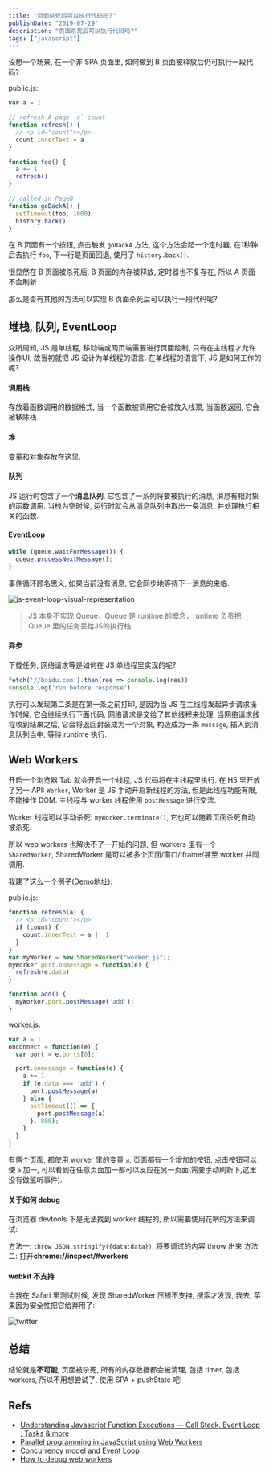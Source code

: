 ```yaml
---
title: "页面杀死后可以执行代码吗?"
publishDate: "2019-07-29"
description: "页面杀死后可以执行代码吗?"
tags: ["javascript"]
---
```


设想一个场景, 在一个非 SPA 页面里, 如何做到 B 页面被释放后仍可执行一段代码?

public.js:

```javascript
var a = 1

// refresh A page `a` count
function refresh() {
  // <p id="count"></p>
  count.innerText = a
}

function foo() {
  a += 1
  refresh()
}

// called in PageB
function goBackA() {
  setTimeout(foo, 1000)
  history.back()
}
```

在 B 页面有一个按钮, 点击触发 `goBackA` 方法, 这个方法会起一个定时器, 在1秒钟后去执行 `foo`, 下一行是页面回退, 使用了 `history.back()`.

很显然在 B 页面被杀死后, B 页面的内存被释放, 定时器也不复存在, 所以 A 页面不会刷新.

那么是否有其他的方法可以实现 B 页面杀死后可以执行一段代码呢?

## 堆栈, 队列, EventLoop

众所周知, JS 是单线程, 移动端或网页端需要进行页面绘制, 只有在主线程才允许操作UI, 故当初就把 JS 设计为单线程的语言. 在单线程的语言下, JS 是如何工作的呢?

#### 调用栈

存放着函数调用的数据格式, 当一个函数被调用它会被放入栈顶, 当函数返回, 它会被移除栈.

#### 堆

变量和对象存放在这里.

#### 队列

JS 运行时包含了一个**消息队列**, 它包含了一系列将要被执行的消息, 消息有相对象的函数调用.
当栈为空时候, 运行时就会从消息队列中取出一条消息, 并处理执行相关的函数.


#### EventLoop

```javascript
while (queue.waitForMessage()) {
  queue.processNextMessage();
}
```

事件循环顾名思义, 如果当前没有消息, 它会同步地等待下一消息的来临.

![js-event-loop-visual-representation](js-event-loop-visual-representation.png)

> JS 本身不实现 Queue，Queue 是 runtime 的概念，runtime 负责把 Queue 里的任务丢给JS的执行栈

#### 异步

下载任务, 网络请求等是如何在 JS 单线程里实现的呢?

```javascript
fetch('//baidu.com').then(res => console.log(res))
console.log('run before response')
```

执行可以发现第二条是在第一条之前打印, 是因为当 JS 在主线程发起异步请求操作时候, 它会继续执行下面代码, 网络请求是交给了其他线程来处理, 当网络请求线程收到结果之后, 它会将返回封装成为一个对象, 构造成为一条 `message`, 插入到消息队列当中, 等待 runtime 执行.

## Web Workers

开启一个浏览器 Tab 就会开启一个线程, JS 代码将在主线程里执行.
在 H5 里开放了另一 API: `Worker`, Worker 是 JS 手动开启新线程的方法, 但是此线程功能有限, 不能操作 DOM.
主线程与 worker 线程使用 `postMessage` 进行交流.

Worker 线程可以手动杀死: `myWorker.terminate()`, 它也可以随着页面杀死自动被杀死.

所以 web workers 也解决不了一开始的问题, 但 workers 里有一个 `SharedWorker`, SharedWorker 是可以被多个页面/窗口/iframe/甚至 worker 共同调用.

我建了这么一个例子([Demo地址](https://github.com/FaiChou/SharedWorkerDemo)):

public.js:

```javascript
function refresh(a) {
  // <p id="count"></p>
  if (count) {
    count.innerText = a || 1
  }
}
var myWorker = new SharedWorker("worker.js");
myWorker.port.onmessage = function(e) {
  refresh(e.data)
}

function add() {
  myWorker.port.postMessage('add');
}
```

worker.js:

```javascript
var a = 1
onconnect = function(e) {
  var port = e.ports[0];

  port.onmessage = function(e) {
    a += 1
    if (e.data === 'add') {
      port.postMessage(a)
    } else {
      setTimeout(() => {
        port.postMessage(a)
      }, 800);
    }
  }
}
```

有俩个页面, 都使用 worker 里的变量 `a`, 页面都有一个增加的按钮, 点击按钮可以使 `a` 加一, 可以看到在任意页面加一都可以反应在另一页面(需要手动刷新下,这里没有做监听事件).

#### 关于如何 debug

在浏览器 devtools 下是无法找到 worker 线程的, 所以需要使用花哨的方法来调试:

方法一: `throw JSON.stringify({data:data})`, 将要调试的内容 throw 出来
方法二: 打开**chrome://inspect/#workers**

#### webkit 不支持

当我在 Safari 里测试时候, 发现 SharedWorker 压根不支持, 搜索才发现, 我去, 苹果因为安全性把它给弃用了:

![twitter](twitter.png)


## 总结

结论就是**不可能**, 页面被杀死, 所有的内存数据都会被清理, 包括 timer, 包括 workers, 所以不用想尝试了, 使用 SPA + pushState 吧!

## Refs

- [Understanding Javascript Function Executions — Call Stack, Event Loop , Tasks & more](https://medium.com/@gaurav.pandvia/understanding-javascript-function-executions-tasks-event-loop-call-stack-more-part-1-5683dea1f5ec)
- [Parallel programming in JavaScript using Web Workers](https://itnext.io/achieving-parallelism-in-javascript-using-web-workers-8f921f2d26db)
- [Concurrency model and Event Loop](https://developer.mozilla.org/en-US/docs/Web/JavaScript/EventLoop)
- [How to debug web workers](https://stackoverflow.com/questions/2323778/how-to-debug-web-workers)
